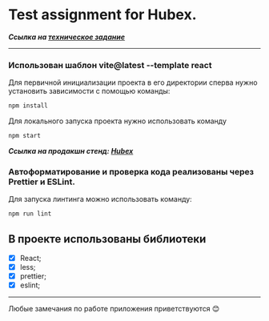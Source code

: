 # Test assignment for Hubex.

**_Ссылка на [техническое задание](https://www.figma.com/design/xZpkftB2g9NCWcYqLX2Emb/Test-Junior-JS-08.05.2024?node-id=0-1&t=TLPEjqVmwRd39yTn-0)_**

---

### Использован шаблон vite@latest --template react

Для первичной инициализации проекта в его директории сперва нужно установить зависимости с помощью команды:

```sh
npm install
```

Для локального запуска проекта нужно использовать команду

```sh
npm start
```

**_Ссылка на продакшн стенд: [Hubex](https://docmoro.github.io/hubex/)_**

### Автоформатирование и проверка кода реализованы через Prettier и ESLint.

Для запуска линтинга можно использовать команду:

```sh
npm run lint
```

## В проекте использованы библиотеки

- [x] React;
- [x] less;
- [x] prettier;
- [x] eslint;

---

Любые замечания по работе приложения приветствуются 😊
